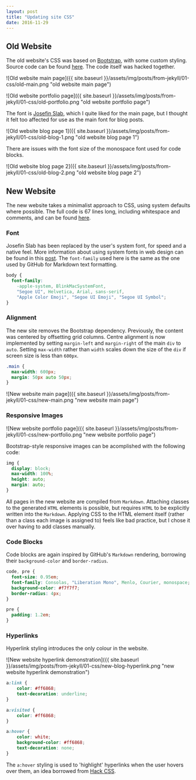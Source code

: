 ```yaml
---
layout: post
title: "Updating site CSS"
date: 2016-11-29
---
```


## Old Website

The old website's CSS was based on [Bootstrap](http://getbootstrap.com/), with some custom styling. Source code can be found [here](https://github.com/jamesroutley/jamesroutley.github.io/tree/52ae9222a013fe30e56242373e2e6f4f8009128c/css). The code itself was hacked together.

![Old website main page]({{ site.baseurl }}/assets/img/posts/from-jekyll/01-css/old-main.png "old website main page")

![Old website portfolio page]({{ site.baseurl }}/assets/img/posts/from-jekyll/01-css/old-portfolio.png "old website portfolio page")

The font is [Josefin Slab](https://fonts.google.com/specimen/Josefin+Slab), which I quite liked for the main page, but I thought it felt too affected for use as the main font for blog posts.

![Old website blog page 1]({{ site.baseurl }}/assets/img/posts/from-jekyll/01-css/old-blog-1.png "old website blog page 1")

There are issues with the font size of the monospace font used for code blocks.

![Old website blog page 2]({{ site.baseurl }}/assets/img/posts/from-jekyll/01-css/old-blog-2.png "old website blog page 2")


## New Website

The new website takes a minimalist approach to CSS, using system defaults where possible. The full code is 67 lines long, including whitespace and comments, and can be found [here](https://github.com/jamesroutley/jamesroutley.github.io/blob/812401e4bb92a9248a7883682e3106f6439bae5b/css/jamesroutley.css).


### Font

Josefin Slab has been replaced by the user's system font, for speed and a native feel. More information about using system fonts in web design can be found in this [post](https://www.smashingmagazine.com/2015/11/using-system-ui-fonts-practical-guide/). The `font-family` used here is the same as the one used by GitHub for Markdown text formatting.

```css
body {
  font-family:
    -apple-system, BlinkMacSystemFont,
    "Segoe UI", Helvetica, Arial, sans-serif,
    "Apple Color Emoji", "Segoe UI Emoji", "Segoe UI Symbol";
}
```


### Alignment

The new site removes the Bootstrap dependency. Previously, the content was centered by offsetting grid columns. Centre alignment is now implemented by setting `margin-left` and `margin-right` of the main `div` to `auto`. Setting `max-width` rather than `width` scales down the size of the `div` if screen size is less than `600px`.

```css
.main {
  max-width: 600px;
  margin: 50px auto 50px;
}
```

![New website main page]({{ site.baseurl }}/assets/img/posts/from-jekyll/01-css/new-main.png "new website main page")


### Responsive Images

![New website portfolio page]({{ site.baseurl }}/assets/img/posts/from-jekyll/01-css/new-portfolio.png "new website portfolio page")

Bootstrap-style responsive images can be acomplished with the following code:

```css
img {
  display: block;
  max-width: 100%;
  height: auto;
  margin: auto;
}
```

All pages in the new website are compiled from `Markdown`. Attaching classes to the generated `HTML` elements is possible, but requires `HTML` to be explicitly written into the `Markdown`. Applying CSS to the HTML element itself (rather than a class each image is assigned to) feels like bad practice, but I chose it over having to add classes manually.


### Code Blocks

Code blocks are again inspired by GitHub's `Markdown` rendering, borrowing their `background-color` and `border-radius`.

```css
code, pre {
  font-size: 0.95em;
  font-family: Consolas, "Liberation Mono", Menlo, Courier, monospace;
  background-color: #f7f7f7;
  border-radius: 4px;
}

pre {
  padding: 1.2em;
}
```


### Hyperlinks

Hyperlink styling introduces the only colour in the website.

![New website hyperlink demonstration]({{ site.baseurl }}/assets/img/posts/from-jekyll/01-css/new-blog-hyperlink.png "new website hyperlink demonstration")

```css
a:link {
    color: #ff6868;
    text-decoration: underline;
}

a:visited {
    color: #ff6868;
}

a:hover {
    color: white;
    background-color: #ff6868;
    text-decoration: none;
}
```

The `a:hover` styling is used to 'highlight' hyperlinks when the user hovers over them, an idea borrowed from [Hack CSS](http://hackcss.com/).
